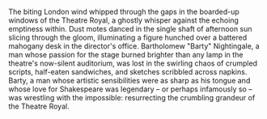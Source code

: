 The biting London wind whipped through the gaps in the boarded-up windows of the Theatre Royal, a ghostly whisper against the echoing emptiness within.  Dust motes danced in the single shaft of afternoon sun slicing through the gloom, illuminating a figure hunched over a battered mahogany desk in the director's office.  Bartholomew "Barty" Nightingale, a man whose passion for the stage burned brighter than any lamp in the theatre's now-silent auditorium, was lost in the swirling chaos of crumpled scripts, half-eaten sandwiches, and sketches scribbled across napkins.  Barty, a man whose artistic sensibilities were as sharp as his tongue and whose love for Shakespeare was legendary – or perhaps infamously so – was wrestling with the impossible: resurrecting the crumbling grandeur of the Theatre Royal.
